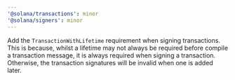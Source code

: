 ```yaml
---
'@solana/transactions': minor
'@solana/signers': minor
---
```


Add the `TransactionWithLifetime` requirement when signing transactions. This is because, whilst a lifetime may not always be required before compile a transaction message, it is always required when signing a transaction. Otherwise, the transaction signatures will be invalid when one is added later.
